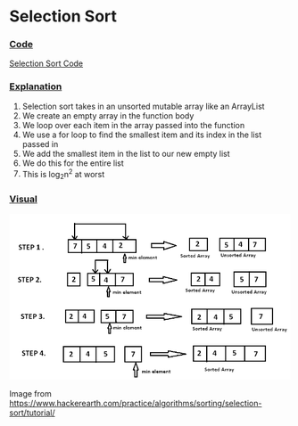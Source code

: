 # Selection Sort

### <ins>Code</ins>
[Selection Sort Code](SelectionSort.kt)

### <ins>Explanation</ins>

1) Selection sort takes in an unsorted mutable array like an ArrayList
2) We create an empty array in the function body
3) We loop over each item in the array passed into the function
4) We use a for loop to find the smallest item and its index in the list passed in
5) We add the smallest item in the list to our new empty list
6) We do this for the entire list
7) This is log<sub>2</sub>n<sup>2</sup> at worst


### <ins>Visual</ins>
![selection-sort.png](selection-sort.png)

Image from https://www.hackerearth.com/practice/algorithms/sorting/selection-sort/tutorial/